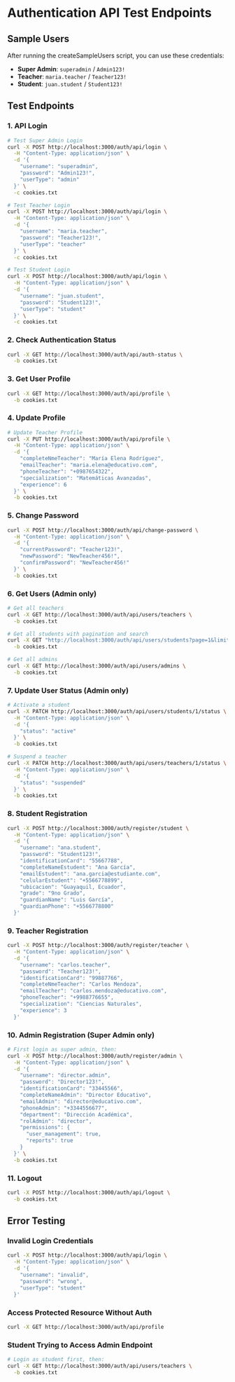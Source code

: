 # Authentication API Test Endpoints

## Sample Users
After running the createSampleUsers script, you can use these credentials:

- **Super Admin**: `superadmin` / `Admin123!`
- **Teacher**: `maria.teacher` / `Teacher123!`
- **Student**: `juan.student` / `Student123!`

## Test Endpoints

### 1. API Login
```bash
# Test Super Admin Login
curl -X POST http://localhost:3000/auth/api/login \
  -H "Content-Type: application/json" \
  -d '{
    "username": "superadmin",
    "password": "Admin123!",
    "userType": "admin"
  }' \
  -c cookies.txt

# Test Teacher Login
curl -X POST http://localhost:3000/auth/api/login \
  -H "Content-Type: application/json" \
  -d '{
    "username": "maria.teacher",
    "password": "Teacher123!",
    "userType": "teacher"
  }' \
  -c cookies.txt

# Test Student Login
curl -X POST http://localhost:3000/auth/api/login \
  -H "Content-Type: application/json" \
  -d '{
    "username": "juan.student",
    "password": "Student123!",
    "userType": "student"
  }' \
  -c cookies.txt
```

### 2. Check Authentication Status
```bash
curl -X GET http://localhost:3000/auth/api/auth-status \
  -b cookies.txt
```

### 3. Get User Profile
```bash
curl -X GET http://localhost:3000/auth/api/profile \
  -b cookies.txt
```

### 4. Update Profile
```bash
# Update Teacher Profile
curl -X PUT http://localhost:3000/auth/api/profile \
  -H "Content-Type: application/json" \
  -d '{
    "completeNmeTeacher": "María Elena Rodríguez",
    "emailTeacher": "maria.elena@educativo.com",
    "phoneTeacher": "+0987654322",
    "specialization": "Matemáticas Avanzadas",
    "experience": 6
  }' \
  -b cookies.txt
```

### 5. Change Password
```bash
curl -X POST http://localhost:3000/auth/api/change-password \
  -H "Content-Type: application/json" \
  -d '{
    "currentPassword": "Teacher123!",
    "newPassword": "NewTeacher456!",
    "confirmPassword": "NewTeacher456!"
  }' \
  -b cookies.txt
```

### 6. Get Users (Admin only)
```bash
# Get all teachers
curl -X GET http://localhost:3000/auth/api/users/teachers \
  -b cookies.txt

# Get all students with pagination and search
curl -X GET "http://localhost:3000/auth/api/users/students?page=1&limit=5&search=juan&status=active" \
  -b cookies.txt

# Get all admins
curl -X GET http://localhost:3000/auth/api/users/admins \
  -b cookies.txt
```

### 7. Update User Status (Admin only)
```bash
# Activate a student
curl -X PATCH http://localhost:3000/auth/api/users/students/1/status \
  -H "Content-Type: application/json" \
  -d '{
    "status": "active"
  }' \
  -b cookies.txt

# Suspend a teacher
curl -X PATCH http://localhost:3000/auth/api/users/teachers/1/status \
  -H "Content-Type: application/json" \
  -d '{
    "status": "suspended"
  }' \
  -b cookies.txt
```

### 8. Student Registration
```bash
curl -X POST http://localhost:3000/auth/register/student \
  -H "Content-Type: application/json" \
  -d '{
    "username": "ana.student",
    "password": "Student123!",
    "identificationCard": "55667788",
    "completeNameEstudent": "Ana García",
    "emailEstudent": "ana.garcia@estudiante.com",
    "celularEstudent": "+5566778899",
    "ubicacion": "Guayaquil, Ecuador",
    "grade": "9no Grado",
    "guardianName": "Luis García",
    "guardianPhone": "+5566778800"
  }'
```

### 9. Teacher Registration
```bash
curl -X POST http://localhost:3000/auth/register/teacher \
  -H "Content-Type: application/json" \
  -d '{
    "username": "carlos.teacher",
    "password": "Teacher123!",
    "identificationCard": "99887766",
    "completeNmeTeacher": "Carlos Mendoza",
    "emailTeacher": "carlos.mendoza@educativo.com",
    "phoneTeacher": "+9988776655",
    "specialization": "Ciencias Naturales",
    "experience": 3
  }'
```

### 10. Admin Registration (Super Admin only)
```bash
# First login as super admin, then:
curl -X POST http://localhost:3000/auth/register/admin \
  -H "Content-Type: application/json" \
  -d '{
    "username": "director.admin",
    "password": "Director123!",
    "identificationCard": "33445566",
    "completeNameAdmin": "Director Educativo",
    "emailAdmin": "director@educativo.com",
    "phoneAdmin": "+3344556677",
    "department": "Dirección Académica",
    "rolAdmin": "director",
    "permissions": {
      "user_management": true,
      "reports": true
    }
  }' \
  -b cookies.txt
```

### 11. Logout
```bash
curl -X POST http://localhost:3000/auth/api/logout \
  -b cookies.txt
```

## Error Testing

### Invalid Login Credentials
```bash
curl -X POST http://localhost:3000/auth/api/login \
  -H "Content-Type: application/json" \
  -d '{
    "username": "invalid",
    "password": "wrong",
    "userType": "student"
  }'
```

### Access Protected Resource Without Auth
```bash
curl -X GET http://localhost:3000/auth/api/profile
```

### Student Trying to Access Admin Endpoint
```bash
# Login as student first, then:
curl -X GET http://localhost:3000/auth/api/users/teachers \
  -b cookies.txt
```
